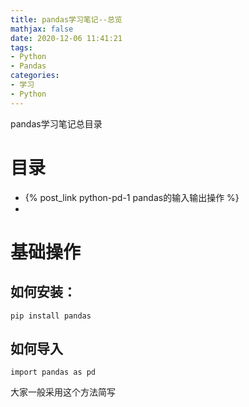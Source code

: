 ```yaml
---
title: pandas学习笔记--总览
mathjax: false
date: 2020-12-06 11:41:21
tags:
- Python
- Pandas
categories:
- 学习
- Python
---
```


pandas学习笔记总目录

<!--more-->

# 目录

- {% post_link python-pd-1 pandas的输入输出操作 %}
- 



# 基础操作



## 如何安装：

```
pip install pandas
```



## 如何导入

```
import pandas as pd
```

大家一般采用这个方法简写